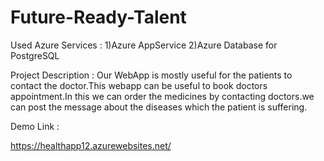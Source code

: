 # Future-Ready-Talent
 Used Azure Services : 
 1)Azure AppService
 2)Azure Database for PostgreSQL
 
 Project Description :
 Our WebApp is mostly useful for the patients to contact the doctor.This webapp can be useful to book doctors appointment.In this we can order the medicines by contacting doctors.we can post the message about the diseases which the patient is suffering.
 
 Demo Link :
 
 https://healthapp12.azurewebsites.net/
